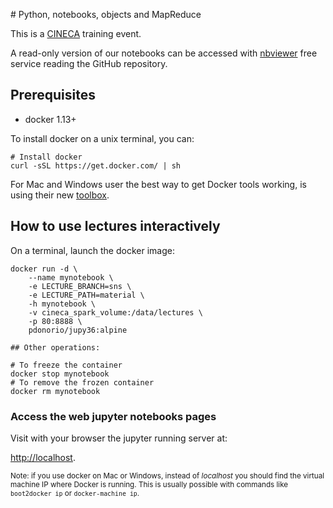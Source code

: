 
# Python, notebooks, objects and MapReduce

This is a [CINECA](http://www.cineca.it/) training event.

A read-only version of our notebooks can be accessed with
[nbviewer](http://nbviewer.jupyter.org/github/cineca-scai/lectures/tree/sns/material/) free service reading the GitHub repository.

## Prerequisites

* docker 1.13+

To install docker on a unix terminal, you can:

```
# Install docker
curl -sSL https://get.docker.com/ | sh
```

For Mac and Windows user the best way to get Docker tools working,
is using their new [toolbox](https://www.docker.com/toolbox).

## How to use lectures interactively

On a terminal, launch the docker image:

```
docker run -d \
    --name mynotebook \
    -e LECTURE_BRANCH=sns \
    -e LECTURE_PATH=material \
    -h mynotebook \
    -v cineca_spark_volume:/data/lectures \
    -p 80:8888 \
    pdonorio/jupy36:alpine

## Other operations:

# To freeze the container
docker stop mynotebook
# To remove the frozen container
docker rm mynotebook
```

### Access the web jupyter notebooks pages

Visit with your browser the jupyter running server at:

[http://localhost](http://localhost).

<small>Note: if you use docker on Mac or Windows, instead of *localhost* you
should find the virtual machine IP where Docker is running.
This is usually possible with commands like `boot2docker ip` or `docker-machine ip`.</small>
